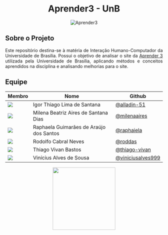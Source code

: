 <h1 align="center">
Aprender3 - UnB
</h1>

<p align= "center"

![Aprender3](https://upload.wikimedia.org/wikipedia/commons/thumb/d/d0/S%C3%ADmbolo_da_UnB.png/640px-S%C3%ADmbolo_da_UnB.png)

## Sobre o Projeto
<p align="justify">
Este repositório destina-se à matéria de Interação Humano-Computador da Universidade de Brasília. Possui o objetivo de analisar o site da <a href="https://upload.wikimedia.org/wikipedia/commons/d/d0/S%C3%ADmbolo_da_UnB.png">Aprender 3</a> utilizada pela Universidade de Brasília, aplicando métodos e conceitos aprendidos na disciplina e analisando melhorias para o site.
<p/>

## Equipe

|Membro|Nome|Github|
|------|------|---------|
|<img src= "https://avatars.githubusercontent.com/u/78519040?v=4"> | Igor Thiago Lima de Santana |[@alladin-51](https://github.com/Alladin-51)|
|<img src= "https://avatars.githubusercontent.com/u/97989639?v=4"> | Milena Beatriz Aires de Santana Dias |[@milenaaires](https://github.com/milenaaires)|
|<img src= "https://avatars.githubusercontent.com/u/64171633?v=4"> | Raphaela Guimarães de Araújo dos Santos |[@raphaiela](https://github.com/raphaiela)|
|<img src= "https://avatars.githubusercontent.com/u/9947506?v=4"> | Rodolfo Cabral Neves |[@roddas](https://github.com/roddas)|
|<img src= "https://avatars.githubusercontent.com/u/80918128?v=4"> | Thiago Vivan Bastos |[@thiago-vivan](https://github.com/thiago-vivan)|
|<img src= "https://avatars.githubusercontent.com/u/77307847?v=4"> | Vinícius Alves de Sousa |[@viniciusalves999](https://github.com/viniciusalves999)|

<p align="center"><a href="https://fga.unb.br" target="_blank"><img width="200"src="https://sbseg2017.redes.unb.br/wp-content/uploads/2017/04/logo_fug.png"></a></p>
</p>
